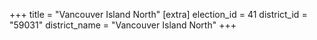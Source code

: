 +++
title = "Vancouver Island North"
[extra]
election_id = 41
district_id = "59031"
district_name = "Vancouver Island North"
+++
